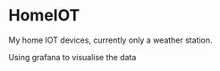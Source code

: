 # HomeIOT

My home IOT devices, currently only a weather station.

Using grafana to visualise the data